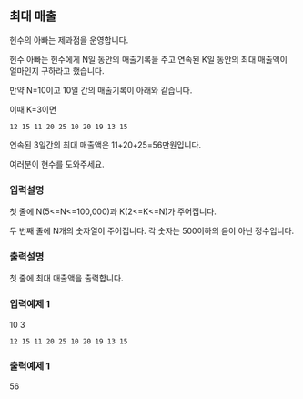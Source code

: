## 최대 매출

현수의 아빠는 제과점을 운영합니다.

현수 아빠는 현수에게 N일 동안의 매출기록을 주고 연속된 K일 동안의 최대 매출액이 얼마인지 구하라고 했습니다.

만약 N=10이고 10일 간의 매출기록이 아래와 같습니다.

이때 K=3이면

```
12 15 11 20 25 10 20 19 13 15
```

연속된 3일간의 최대 매출액은 11+20+25=56만원입니다.

여러분이 현수를 도와주세요.

### 입력설명

첫 줄에 N(5<=N<=100,000)과 K(2<=K<=N)가 주어집니다.

두 번째 줄에 N개의 숫자열이 주어집니다. 각 숫자는 500이하의 음이 아닌 정수입니다.

### 출력설명

첫 줄에 최대 매출액을 출력합니다.

### 입력예제 1

10 3

```
12 15 11 20 25 10 20 19 13 15
```

### 출력예제 1

56
